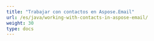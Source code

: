 ```yaml
---
title: "Trabajar con contactos en Aspose.Email"
url: /es/java/working-with-contacts-in-aspose-email/
weight: 30
type: docs
---
```

